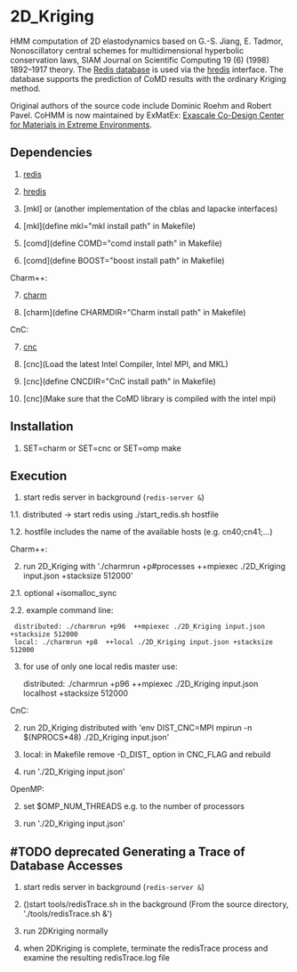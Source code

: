 2D_Kriging
=========

HMM computation of 2D elastodynamics based on G.-S. Jiang, E. Tadmor, Nonoscillatory central schemes for multidimensional hyperbolic conservation laws, SIAM Journal on Scientific Computing 19 (6) (1998) 1892–1917 theory. The [Redis database](http://redis.io) is used via the [hredis](https://github.com/redis/hiredis) interface. The database supports the prediction of CoMD results with the ordinary Kriging method. 

Original authors of the source code include Dominic Roehm and Robert Pavel. CoHMM is now maintained by ExMatEx: [Exascale Co-Design Center for Materials in Extreme Environments](exmatex.org).

Dependencies
------------

1. [redis](http://redis.io)

2. [hredis](https://github.com/redis/hiredis)

3. [mkl] or (another implementation of the cblas and lapacke interfaces)

4. [mkl](define mkl="mkl install path" in Makefile)

5. [comd](define COMD="comd install path" in Makefile) 

6. [comd](define BOOST="boost install path" in Makefile) 

Charm++:

7. [charm](http://charm.cs.illinois.edu/software)

8. [charm](define CHARMDIR="Charm install path" in Makefile) 

CnC:

7. [cnc](https://software.intel.com/en-us/articles/intel-concurrent-collections-for-cc)

8. [cnc](Load the latest Intel Compiler, Intel MPI, and MKL) 

9. [cnc](define CNCDIR="CnC install path" in Makefile) 

10. [cnc](Make sure that the CoMD library is compiled with the intel mpi) 


Installation
------------

1. SET=charm or SET=cnc or SET=omp make

Execution
---------

1. start redis server in background (`redis-server &`)

1.1. distributed -> start redis using ./start_redis.sh hostfile

1.2. hostfile includes the name of the available hosts (e.g. cn40;cn41;...)

Charm++:

2. run 2D_Kriging with './charmrun +p#processes  ++mpiexec ./2D_Kriging input.json +stacksize 512000'

2.1. optional +isomalloc_sync

2.2. example command line:

     distributed: ./charmrun +p96  ++mpiexec ./2D_Kriging input.json +stacksize 512000
     local: ./charmrun +p8  ++local ./2D_Kriging input.json +stacksize 512000

3. for use of only one local redis master use:

    
     distributed: ./charmrun +p96  ++mpiexec ./2D_Kriging input.json localhost +stacksize 512000

CnC:

2. run 2D_Kriging distributed with 'env DIST_CNC=MPI mpirun -n $(NPROCS*48) ./2D_Kriging input.json' 

3. local: in Makefile remove -D_DIST_ option in CNC_FLAG and rebuild 

4. run './2D_Kriging input.json'

OpenMP:

2. set $OMP_NUM_THREADS e.g. to the number of processors

3. run './2D_Kriging input.json'

#TODO deprecated
Generating a Trace of Database Accesses
---------

1. start redis server in background (`redis-server &`)

2. ()start tools/redisTrace.sh in the background (From the source directory, './tools/redisTrace.sh &')

3. run 2DKriging normally

4. when 2DKriging is complete, terminate the redisTrace process and examine the resulting redisTrace.log file
